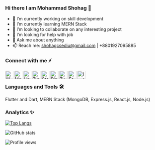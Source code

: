 ### Hi there I am Mohammad Shohag 👋

- 🔭 I’m currently working on skill development
- 🌱 I’m currently learning MERN Stack
- 👯 I’m looking to collaborate on any interesting project
- 🤔 I’m looking for help with job
- 💬 Ask me about anything
- 📫 Reach me: shohagcsediu@gmail.com | +8801927095885

### Connect with me ⚡
[<img align="left" alt="Whatsapp" width="26px" src="https://i.imgur.com/5RcuQSo.png" />][whatsapp]
[<img align="left" alt="Medium" width="26px" src="https://i.imgur.com/2Vx1jdP.png" />][medium]
[<img align="left" alt="Linkedin" width="26px" src="https://i.imgur.com/mMnHKRL.png" />][linkedin]
[<img align="left" alt="Twitter" width="26px" src="https://i.imgur.com/nl03kI0.png" />][twitter]
[<img align="left" alt="Stackoverflow" width="26px" src="https://i.imgur.com/14wFxRw.png" />][stackoverflow]
[<img align="left" alt="Pinterest" width="26px" src="https://i.imgur.com/eL2rw1L.png" />][pinterest]
[<img align="left" alt="Tumblr" width="26px" src="https://i.imgur.com/3AwqP6x.png" />][tumblr]
[<img align="left" alt="Facebook" width="26px" src="https://i.imgur.com/gy6BxWD.png" />][facebook]
[<img align="left" alt="Instagram" width="26px" src="https://i.imgur.com/zmJcCYa.jpg" />][instagram]
<br />
### Languages and Tools 🛠
Flutter and Dart, MERN Stack (MongoDB, Express.js, React.js, Node.js)<br />
### Analytics ✨
[![Top Langs](https://github-readme-stats.vercel.app/api/top-langs/?username=shohagcsediu)](https://github.com/anuraghazra/github-readme-stats)

![GitHub stats](https://github-readme-stats.vercel.app/api?username=shohagcsediu&show_icons=true&count_private=true)  

![Profile views](https://gpvc.arturio.dev/shohagcsediu)

[whatsapp]: https://wa.me/8801927095885
[medium]: https://shohagcsediu.medium.com/
[linkedin]: https://www.linkedin.com/in/shohagcsediu
[twitter]: https://twitter.com/shohagcsediu
[stackoverflow]: https://stackoverflow.com/users/5145944/mohammad-shohag
[pinterest]: https://www.pinterest.com/shohagcsediu/
[tumblr]: https://shohagcsediu.tumblr.com/
[facebook]: https://www.facebook.com/shohag.py
[instagram]: https://www.instagram.com/shohagcsediu/
